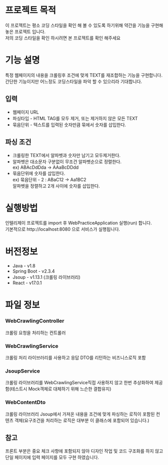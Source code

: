 # 프로젝트 목적
이 프로젝트는 평소 코딩 스타일을 확인 해 볼 수 있도록 하기위해 약간을 기능을 구현해 놓은 프로젝트 입니다.  
저의 코딩 스타일을 확인 하시려면 본 프로젝트를 확인 해주세요

# 기능 설명
특정 웹페이지의 내용을 크롤링후 조건에 맞게 TEXT를 재조합하는 기능을 구현합니다.  
간단한 기능이지만 어느정도 코딩스타일을 파악 할 수 있으리라 기대합니다.

## 입력
- 웹페이지 URL
- 파싱타입 - HTML TAG를 모두 제거, 또는 제거하지 않은 모든 TEXT
- 묶음단위 - 텍스트를 입력된 숫자만큼 묶에서 숫자를 삽입한다.

## 파싱 조건
- 크롤링한 TEXT에서 알파벳과 숫자만 남기고 모두제거한다.
- 알파벳은 대소문자 구분없이 무조건 알파벳순으로 정렬한다.  
  ex) ABAcDdDda -> AAaBcDDdd
- 묶음단위에 숫자를 삽입한다.  
  ex) 묶음단위 - 2 : ABaC12 -> Aa1BC2  
  알파벳을 정렬하고 2개 사이에 숫자를 삽입한다.
  
# 실행방법

인텔리제이 프로젝트를 import 후 WebPracticeApplication 실행(run) 합니다.  
기본적으로 http://localhost:8080 으로 서비스가 실행됩니다.

# 버전정보
- Java - v1.8
- Spring Boot - v2.3.4
- Jsoup - v1.13.1 (크롤링 라이브러리)
- React - v17.0.1


# 파일 정보

### WebCrawlingController
크롤링 요청을 처리하는 컨트롤러

### WebCrawlingService
크롤링 처리 라이브러리를 사용하고 응답 DTO를 리턴하는 비즈니스로직 포함

### JsoupService
크롤링 라이브러리를 WebCrawlingService직접 사용하지 않고
한번 추상화하여 제공함(테스트시 Mock객체로 대체하기 위해   느슨한 결합유지)

### WebContentDto
크롤링 라이브러리 Jsoup에서 가져온 내용을 조건에 맞게 파싱하는 로직이 포함된
컨텐츠 객체(요구조건을 처리하는 로직은 대부분 이 클래스에 포함되어 있습니다.)

## 참고
프론트 부분은 중요 체크 사항에 포함되지 않아 디자인 작업 및 코드 구조화를 하지 않고   
단일 페이지에 입력 페이지를 모두 구현 하였습니다.
